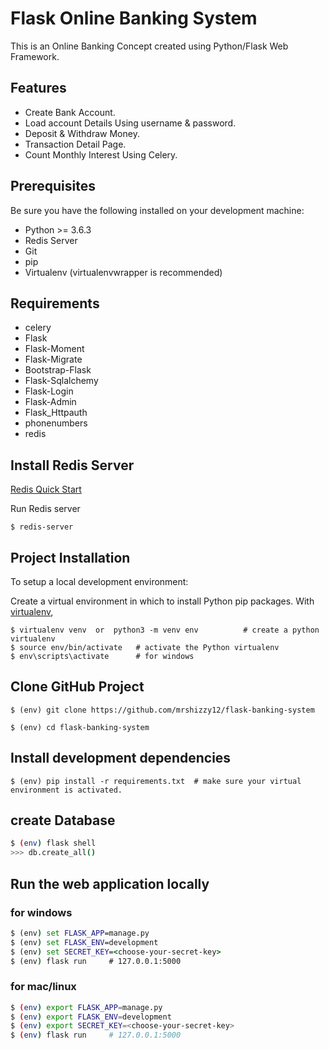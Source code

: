 # Flask Online Banking System

This is an Online Banking Concept created using Python/Flask Web Framework.

## Features

* Create Bank Account.
* Load account Details Using username & password.
* Deposit & Withdraw Money.
* Transaction Detail Page.
* Count Monthly Interest Using Celery.

## Prerequisites

Be sure you have the following installed on your development machine:

+ Python >= 3.6.3
+ Redis Server
+ Git 
+ pip
+ Virtualenv (virtualenvwrapper is recommended)

## Requirements

+ celery
+ Flask
+ Flask-Moment
+ Flask-Migrate
+ Bootstrap-Flask
+ Flask-Sqlalchemy
+ Flask-Login
+ Flask-Admin
+ Flask_Httpauth
+ phonenumbers
+ redis

## Install Redis Server

[Redis Quick Start](https://redis.io/topics/quickstart)

Run Redis server
```bash/cmd
$ redis-server
```

## Project Installation

To setup a local development environment:

Create a virtual environment in which to install Python pip packages. With [virtualenv](https://pypi.python.org/pypi/virtualenv),

```bash/cmd
$ virtualenv venv  or  python3 -m venv env          # create a python virtualenv
$ source env/bin/activate   # activate the Python virtualenv 
$ env\scripts\activate      # for windows
```


## Clone GitHub Project
```bash/cmd
$ (env) git clone https://github.com/mrshizzy12/flask-banking-system

$ (env) cd flask-banking-system
```

## Install development dependencies
```bash/cmd
$ (env) pip install -r requirements.txt  # make sure your virtual environment is activated.
```

## create Database
```bash
$ (env) flask shell
>>> db.create_all()
```

## Run the web application locally

### for windows
```cmd
$ (env) set FLASK_APP=manage.py
$ (env) set FLASK_ENV=development
$ (env) set SECRET_KEY=<choose-your-secret-key>
$ (env) flask run     # 127.0.0.1:5000
```
### for mac/linux
```bash
$ (env) export FLASK_APP=manage.py
$ (env) export FLASK_ENV=development
$ (env) export SECRET_KEY=<choose-your-secret-key>
$ (env) flask run     # 127.0.0.1:5000
```
